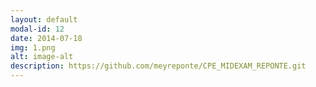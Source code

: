 ```yaml
---
layout: default
modal-id: 12
date: 2014-07-18
img: 1.png
alt: image-alt
description: https://github.com/meyreponte/CPE_MIDEXAM_REPONTE.git
---
```

